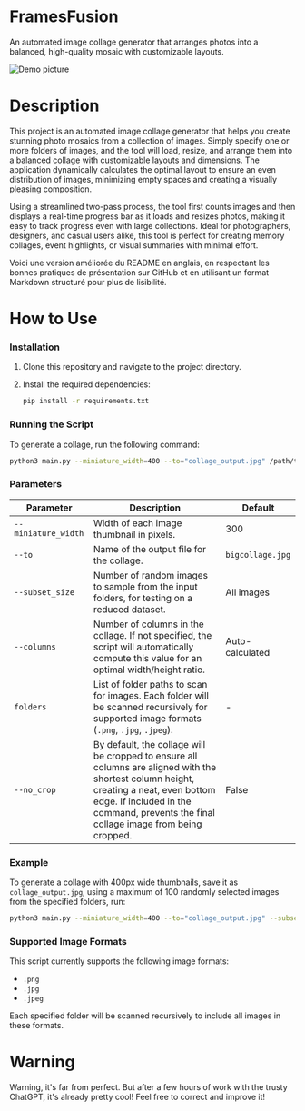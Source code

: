 # FramesFusion
An automated image collage generator that arranges photos into a balanced, high-quality mosaic with customizable layouts.

![Demo picture](https://i.imgur.com/rEoVPyM.jpeg)

# Description
This project is an automated image collage generator that helps you create stunning photo mosaics from a collection of images. Simply specify one or more folders of images, and the tool will load, resize, and arrange them into a balanced collage with customizable layouts and dimensions. The application dynamically calculates the optimal layout to ensure an even distribution of images, minimizing empty spaces and creating a visually pleasing composition.

Using a streamlined two-pass process, the tool first counts images and then displays a real-time progress bar as it loads and resizes photos, making it easy to track progress even with large collections. Ideal for photographers, designers, and casual users alike, this tool is perfect for creating memory collages, event highlights, or visual summaries with minimal effort.

Voici une version améliorée du README en anglais, en respectant les bonnes pratiques de présentation sur GitHub et en utilisant un format Markdown structuré pour plus de lisibilité.

# How to Use

### Installation
1. Clone this repository and navigate to the project directory.
2. Install the required dependencies:

   ```bash
   pip install -r requirements.txt
   ```

### Running the Script

To generate a collage, run the following command:

```bash
python3 main.py --miniature_width=400 --to="collage_output.jpg" /path/to/folder1 /path/to/folder2 /path/to/folder3
```

### Parameters

| Parameter         | Description                                                                                           | Default              |
|-------------------|-------------------------------------------------------------------------------------------------------|----------------------|
| `--miniature_width` | Width of each image thumbnail in pixels.                                                              | 300                  |
| `--to`            | Name of the output file for the collage.                                                              | `bigcollage.jpg`     |
| `--subset_size`   | Number of random images to sample from the input folders, for testing on a reduced dataset.           | All images           |
| `--columns`       | Number of columns in the collage. If not specified, the script will automatically compute this value for an optimal width/height ratio. | Auto-calculated      |
| `folders`         | List of folder paths to scan for images. Each folder will be scanned recursively for supported image formats (`.png`, `.jpg`, `.jpeg`). | -                    |
| `--no_crop`       | By default, the collage will be cropped to ensure all columns are aligned with the shortest column height, creating a neat, even bottom edge. If included in the command, prevents the final collage image from being cropped.| False                    |

### Example

To generate a collage with 400px wide thumbnails, save it as `collage_output.jpg`, using a maximum of 100 randomly selected images from the specified folders, run:

```bash
python3 main.py --miniature_width=400 --to="collage_output.jpg" --subset_size=100 /path/to/folder1 /path/to/folder2
```

### Supported Image Formats

This script currently supports the following image formats:
- `.png`
- `.jpg`
- `.jpeg`

Each specified folder will be scanned recursively to include all images in these formats.

# Warning
Warning, it's far from perfect. But after a few hours of work with the trusty ChatGPT, it's already pretty cool! Feel free to correct and improve it!